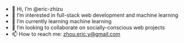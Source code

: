 - 👋 Hi, I’m @eric-zhizu
- 👀 I’m interested in full-stack web development and machine learning
- 🌱 I’m currently learning machine learning
- 💞️ I’m looking to collaborate on socially-conscious web projects
- 📫 How to reach me: zhou.eric.y@gmail.com

<!---
eric-zhizu/eric-zhizu is a ✨ special ✨ repository because its `README.md` (this file) appears on your GitHub profile.
You can click the Preview link to take a look at your changes.
--->
